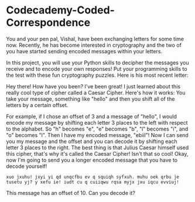 # Codecademy-Coded-Correspondence

You and your pen pal, Vishal, have been exchanging letters for some time now. Recently, he has become interested in cryptography and the two of you have started sending encoded messages within your letters.

In this project, you will use your Python skills to decipher the messages you receive and to encode your own responses! Put your programming skills to the test with these fun cryptography puzzles. Here is his most recent letter:

Hey there! How have you been? I've been great! I just learned about this really cool type of cipher called a Caesar Cipher. Here's how it works: You take your message, something like "hello" and then you shift all of the letters by a certain offset.

For example, if I chose an offset of 3 and a message of "hello", I would encode my message by shifting each letter 3 places to the left with respect to the alphabet. So "h" becomes "e", "e" becomes "b", "l" becomes "i", and "o" becomes "l". Then I have my encoded message, "ebiil"! Now I can send you my message and the offset and you can decode it by shifting each letter 3 places to the right. The best thing is that Julius Caesar himself used this cipher, that's why it's called the Caesar Cipher! Isn't that so cool! Okay, now I'm going to send you a longer encoded message that you have to decode yourself!

    xuo jxuhu! jxyi yi qd unqcfbu ev q squiqh syfxuh. muhu oek qrbu je tusetu yj? y xefu ie! iudt cu q cuiiqwu rqsa myjx jxu iqcu evviuj!

This message has an offset of 10. Can you decode it?
